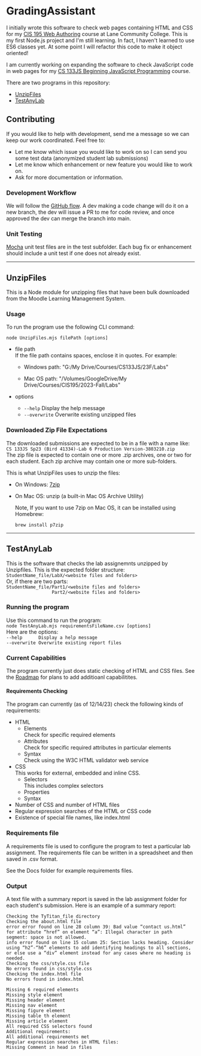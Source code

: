 # GradingAssistant
I initially wrote this software to check web pages containing HTML and CSS for my [CIS 195 Web Authoring](https://github.com/LCC-CIT/CIS195-CourseMaterials) course at Lane Community College.
This is my first Node.js project and I'm still learning. In fact, I haven't learned to use ES6 classes yet. At some point I will refactor this code to make it object oriented!

I am currently working on expanding the software to check JavaScript code in web pages for my [CS 133JS Beginning JavaScript Programming](https://github.com/LCC-CIT/CS133JS-CourseMaterials) course.

There are two programs in this repository:
-  [UnzipFiles](#UnzipFiles)
-  [TestAnyLab](#TestAnyLab)

## Contributing
If you would like to help with development, send me a message so we can keep our work coordinated. Feel free to:
- Let me know which issue you would like to work on so I can send you some test data (anonymized student lab submissions)
- Let me know which enhancement or new feature you would like to work on.
- Ask for more documentation or information.

### Development Workflow
We will follow the [GitHub flow](https://docs.github.com/en/get-started/quickstart/github-flow). A dev making a code change will do it on a new branch, the dev will issue a PR to me for code review, and once approved the dev can merge the branch into main.  

### Unit Testing
[Mocha](https://mochajs.org) unit test files are in the test subfolder. Each bug fix or enhancement should include a unit test if one does not already exist.


------------

## UnzipFiles
This is a Node module for unzipping files that have been bulk downloaded from the Moodle Learning Management System. 

### Usage

To run the program use the following CLI command:

`node UnzipFiles.mjs filePath [options]`

- file path  
  If the file path contains spaces, enclose it in quotes. For example:

  - Windows path: "G:/My Drive/Courses/CS133JS/23F/Labs"
    
  - Mac OS path: "/Volumes/GoogleDrive/My Drive/Courses/CIS195/2023-Fall/Labs"


- options
  -    `--help`   Display the help message
  -   `--overwrite`   Overwrite existing unzipped files

### Downloaded Zip File Expectations

The downloaded submissions are expected to be in a file with a name like: `CS 133JS Sp23 (Bird 41334)-Lab 6 Production Version-3803210.zip`  
The zip file is expected to contain one or more .zip archives, one or two for each student. Each zip archive may contain one or more sub-folders.  

This is what UnzipFiles uses to unzip the files:  

- On Windows: [7zip](url)  
- On Mac OS: unzip (a built-in Mac OS Archive Utility)

  Note, If you want to use 7zip on Mac OS, it can be installed using Homebrew: 

   `brew install p7zip`

-----------

## TestAnyLab

This is the software that checks the lab assignemnts unzipped by Unzipfiles. This is the expected folder structure:  
`StudentName_file/LabX/<website files and folders>`  
Or, if there are two parts:  
`StudentName_file/Part1/<website files and folders>`  
`                 Part2/<website files and folders>`  

 ### Running the program
 Use this command to run the program:  
`node TestAnyLab.mjs requirementsFileName.csv [options]`  
Here are the options:  
`--help      Display a help message`  
`--overwrite Overwrite existing report files`  

### Current Capabilities
The program currently just does static checking of HTML and CSS files.
See the [Roadmap](Docs/GradeAssistRoadmap.md) for plans to add additioanl capabilitites.

#### Requirements Checking

The program can currently (as of 12/14/23) check the following kinds of requirements:

- HTML
  - Elements  
    Check for specific required elements
  - Attributes  
    Check for specific required attributes in particular elements
  - Syntax  
    Check using the W3C HTML validator web service
- CSS  
  This works for external, embedded and inline CSS. 
  - Selectors  
    This includes complex selectors
  - Properties
  - Syntax
- Number of CSS and number of HTML files
- Regular expression searches of the HTML or CSS code
- Existence of special file names, like index.html

### Requirements file

A requirements file is used to configure the program to test a particular lab assignment. The requirements file can be written in a spreadsheet and then saved in .csv format.

See the Docs folder for example requirements files.

### Output
A text file with a summary report is saved in the lab assignment folder for each student's submission. Here is an example of a summary report:

```
Checking the TyTitan_file directory
Checking the about.html file
error error found on line 28 column 39: Bad value “contact us.html” for attribute “href” on element “a”: Illegal character in path segment: space is not allowed.
info error found on line 15 column 25: Section lacks heading. Consider using “h2”-“h6” elements to add identifying headings to all sections, or else use a “div” element instead for any cases where no heading is needed.
Checking the css/style.css file
No errors found in css/style.css
Checking the index.html file
No errors found in index.html

Missing 6 required elements
Missing style element
Missing header element
Missing nav element
Missing figure element
Missing table th element
Missing article element
All required CSS selectors found
Additional requirements:
All additional requirements met
Regular expression searches in HTML files:
Missing Comment in head in files
```



